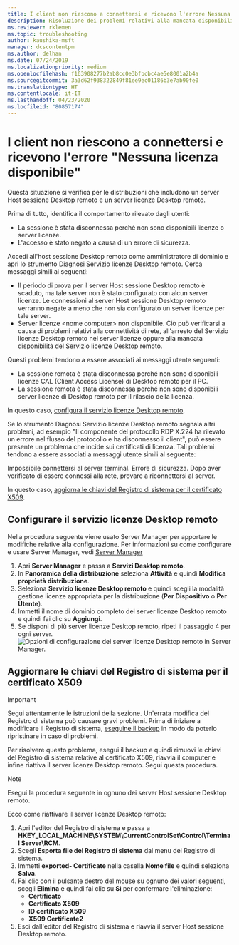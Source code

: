 ```yaml
---
title: I client non riescono a connettersi e ricevono l'errore Nessuna licenza disponibile
description: Risoluzione dei problemi relativi alla mancata disponibilità di licenze con una connessione Desktop remoto
ms.reviewer: rklemen
ms.topic: troubleshooting
author: kaushika-msft
manager: dcscontentpm
ms.author: delhan
ms.date: 07/24/2019
ms.localizationpriority: medium
ms.openlocfilehash: f163908277b2ab8cc0e3bfbcbc4ae5e8001a2b4a
ms.sourcegitcommit: 3a3d62f938322849f81ee9ec01186b3e7ab90fe0
ms.translationtype: HT
ms.contentlocale: it-IT
ms.lasthandoff: 04/23/2020
ms.locfileid: "80857174"
---
```

# <a name="clients-cant-connect-and-see-no-licenses-available-error"></a>I client non riescono a connettersi e ricevono l'errore "Nessuna licenza disponibile"

Questa situazione si verifica per le distribuzioni che includono un server Host sessione Desktop remoto e un server licenze Desktop remoto.

Prima di tutto, identifica il comportamento rilevato dagli utenti:

- La sessione è stata disconnessa perché non sono disponibili licenze o server licenze.
- L'accesso è stato negato a causa di un errore di sicurezza.

Accedi all'host sessione Desktop remoto come amministratore di dominio e apri lo strumento Diagnosi Servizio licenze Desktop remoto. Cerca messaggi simili ai seguenti:

  - Il periodo di prova per il server Host sessione Desktop remoto è scaduto, ma tale server non è stato configurato con alcun server licenze. Le connessioni al server Host sessione Desktop remoto verranno negate a meno che non sia configurato un server licenze per tale server.
  - Server licenze \<nome computer\> non disponibile. Ciò può verificarsi a causa di problemi relativi alla connettività di rete, all'arresto del Servizio licenze Desktop remoto nel server licenze oppure alla mancata disponibilità del Servizio licenze Desktop remoto.

Questi problemi tendono a essere associati ai messaggi utente seguenti:

  - La sessione remota è stata disconnessa perché non sono disponibili licenze CAL (Client Access License) di Desktop remoto per il PC.
  - La sessione remota è stata disconnessa perché non sono disponibili server licenze di Desktop remoto per il rilascio della licenza.

In questo caso, [configura il servizio licenze Desktop remoto](#configure-the-rd-licensing-service).

Se lo strumento Diagnosi Servizio licenze Desktop remoto segnala altri problemi, ad esempio "Il componente del protocollo RDP X.224 ha rilevato un errore nel flusso del protocollo e ha disconnesso il client", può essere presente un problema che incide sui certificati di licenza. Tali problemi tendono a essere associati a messaggi utente simili al seguente:

Impossibile connettersi al server terminal. Errore di sicurezza. Dopo aver verificato di essere connessi alla rete, provare a riconnettersi al server.

In questo caso, [aggiorna le chiavi del Registro di sistema per il certificato X509](#refresh-the-x509-certificate-registry-keys).

## <a name="configure-the-rd-licensing-service"></a>Configurare il servizio licenze Desktop remoto

Nella procedura seguente viene usato Server Manager per apportare le modifiche relative alla configurazione. Per informazioni su come configurare e usare Server Manager, vedi [Server Manager](../../../administration/server-manager/server-manager.md)

1. Apri **Server Manager** e passa a **Servizi Desktop remoto**.
2. In **Panoramica della distribuzione** seleziona **Attività** e quindi **Modifica proprietà distribuzione**.
3. Seleziona **Servizio licenze Desktop remoto** e quindi scegli la modalità gestione licenze appropriata per la distribuzione (**Per Dispositivo** o **Per Utente**).
4. Immetti il nome di dominio completo del server licenze Desktop remoto e quindi fai clic su **Aggiungi**.
5. Se disponi di più server licenze Desktop remoto, ripeti il passaggio 4 per ogni server. 
    ![Opzioni di configurazione del server licenze Desktop remoto in Server Manager.](../media/troubleshoot-remote-desktop-connections/RDLicensing_Configure.png)

## <a name="refresh-the-x509-certificate-registry-keys"></a>Aggiornare le chiavi del Registro di sistema per il certificato X509

> [!IMPORTANT]  
> Segui attentamente le istruzioni della sezione. Un'errata modifica del Registro di sistema può causare gravi problemi. Prima di iniziare a modificare il Registro di sistema, [eseguine il backup](https://support.microsoft.com/help/322756) in modo da poterlo ripristinare in caso di problemi.

Per risolvere questo problema, esegui il backup e quindi rimuovi le chiavi del Registro di sistema relative al certificato X509, riavvia il computer e infine riattiva il server licenze Desktop remoto. Segui questa procedura.

> [!NOTE]
> Esegui la procedura seguente in ognuno dei server Host sessione Desktop remoto.

Ecco come riattivare il server licenze Desktop remoto:

1. Apri l'editor del Registro di sistema e passa a **HKEY\_LOCAL\_MACHINE\\SYSTEM\\CurrentControlSet\\Control\\Terminal Server\\RCM**.
2. Scegli **Esporta file del Registro di sistema** dal menu del Registro di sistema.
3. Immetti **exported- Certificate** nella casella **Nome file** e quindi seleziona **Salva**.
4. Fai clic con il pulsante destro del mouse su ognuno dei valori seguenti, scegli **Elimina** e quindi fai clic su **Sì** per confermare l'eliminazione:  
      - **Certificato**
      - **Certificato X509**
      - **ID certificato X509**
      - **X509 Certificate2**
5. Esci dall'editor del Registro di sistema e riavvia il server Host sessione Desktop remoto.